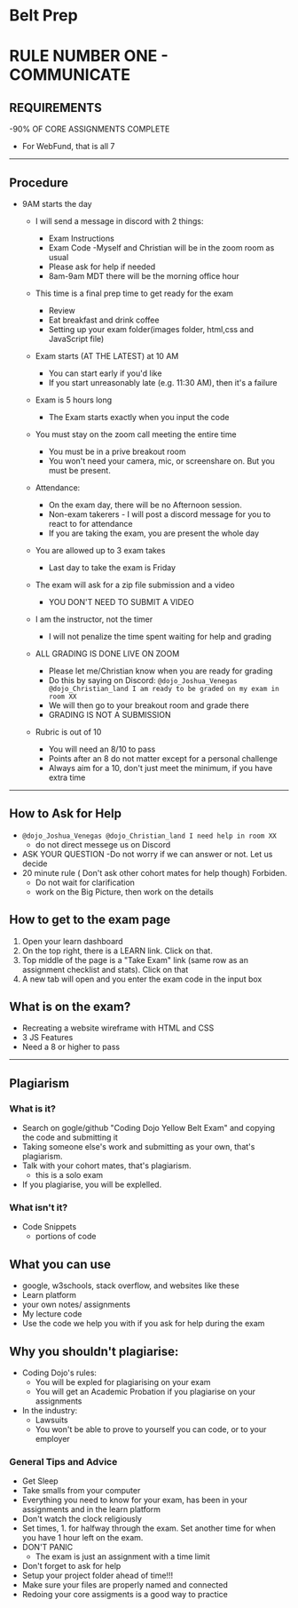 # Belt Prep

# RULE NUMBER ONE - COMMUNICATE

## REQUIREMENTS

-90% OF CORE ASSIGNMENTS COMPLETE
- For WebFund, that is all 7


---

## Procedure

- 9AM starts the day
    - I will send a message in discord with 2 things:
        - Exam Instructions
        - Exam Code
    -Myself and Christian will be in the zoom room as usual
        - Please ask for help if needed
        - 8am-9am MDT there will be the morning office hour
    - This time is a final prep time to get ready for the exam
        - Review
        - Eat breakfast and drink coffee
        - Setting up your exam folder(images folder, html,css and JavaScript file)
    - Exam starts (AT THE LATEST)  at 10 AM
        - You can start early if you'd like
        - If you start unreasonably late (e.g. 11:30 AM), then it's a failure
    - Exam is 5 hours long
        - The Exam starts exactly when you input the code
    - You must stay on the zoom call meeting the entire time
        - You must be in a prive breakout room
        - You won't need your camera, mic, or screenshare on. But you must be present.
    - Attendance:
        - On the exam day, there will be no Afternoon session.
        - Non-exam takerers - I will post a discord message for you to react to for attendance
        - If you are taking the exam, you are present the whole day
    - You are allowed up to 3 exam takes
        - Last day to take the exam is Friday
    - The exam will ask for a zip file submission and a video
        - YOU DON'T NEED TO SUBMIT A VIDEO

    - I am the instructor, not the timer
        - I will not penalize the time spent waiting for help and grading

    - ALL GRADING IS DONE LIVE ON ZOOM
        - Please let me/Christian know when you are ready for grading
        - Do this by saying on Discord: ```@dojo_Joshua_Venegas @dojo_Christian_land I am ready to be graded on my exam in room XX```
        - We will then go to your breakout room and grade there
        - GRADING IS NOT A SUBMISSION
    - Rubric is out of 10
        - You will need an 8/10 to pass
        - Points after an 8 do not matter except for a personal challenge
        - Always aim for a 10, don't just meet the minimum, if you have extra time

---

## How to Ask for Help

- ```@dojo_Joshua_Venegas @dojo_Christian_land I need help in room XX```
    - do not direct messege us on Discord
- ASK YOUR QUESTION
    -Do not worry if we can answer or not. Let us decide
- 20 minute rule ( Don't ask other cohort mates for help though) Forbiden. 
    - Do not wait for clarification
    - work on the Big Picture, then work on the details

## How to get to the exam page
1. Open your learn dashboard
2. On the top right, there is a LEARN link. Click on that.
3. Top middle of the page is a "Take Exam" link (same row as an assignment checklist and stats). Click on that
4. A new tab will open and you enter the exam code in the input box

## What is on the exam?

- Recreating a website wireframe with HTML and CSS
- 3 JS Features 
- Need a 8 or higher to pass

---

## Plagiarism

### What is it?
- Search on gogle/github "Coding Dojo Yellow Belt Exam" and copying the code and submitting it
- Taking someone else's work and submitting as your own, that's plagiarism.
- Talk with your cohort mates, that's plagiarism.
    - this is a solo exam
- If you plagiarise, you will be explelled.

### What isn't it?
- Code Snippets
    - portions of code

## What you can use

- google, w3schools, stack overflow, and websites like these
- Learn platform
 - your own notes/ assignments
 - My lecture code
 - Use the code we help you with if you ask for help during the exam

## Why you shouldn't plagiarise:

- Coding Dojo's rules:
    - You will be expled for plagiarising on your exam
    - You will get an Academic Probation if you plagiarise on your assignments
- In the industry:
    - Lawsuits
    - You won't be able to prove to yourself you can code, or to your employer



### General Tips and Advice

- Get Sleep
- Take smalls from your computer
- Everything you need to know for your exam, has been in your assignments and in the learn platform
- Don't watch the clock religiously
- Set times, 1. for halfway through the exam. Set another time for when you have 1 hour left on the exam.
- DON'T PANIC
    - The exam is just an assignment with a time limit
- Don't forget to ask for help
- Setup your project folder ahead of time!!!
- Make sure your files are properly named and connected
- Redoing your core assigments is a good way to practice

